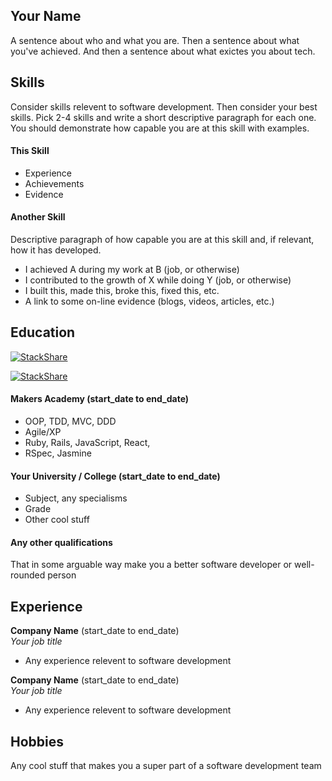 ## Your Name

A sentence about who and what you are. Then a sentence about what you've achieved. And then a sentence about what exictes you about tech.

## Skills

Consider skills relevent to software development. Then consider your best skills. Pick 2-4 skills and write a short descriptive paragraph for each one. You should demonstrate how capable you are at this skill with examples.

#### This Skill

- Experience
- Achievements
- Evidence

#### Another Skill

Descriptive paragraph of how capable you are at this skill and, if relevant, how it has developed.

- I achieved A during my work at B (job, or otherwise)
- I contributed to the growth of X while doing Y (job, or otherwise)
- I built this, made this, broke this, fixed this, etc.
- A link to some on-line evidence (blogs, videos, articles, etc.)

## Education

[![StackShare](https://embed.stackshare.io/stacks/embed/a27196de308fd26fc4716dbcb784e9)](https://embed.stackshare.io/stacks/embed/a27196de308fd26fc4716dbcb784e9)

[![StackShare](http://img.shields.io/badge/tech-stack-0690fa.svg?style=flat)](https://stackshare.io/basselalsayed/worked-with)

#### Makers Academy (start_date to end_date)



- OOP, TDD, MVC, DDD
- Agile/XP
- Ruby, Rails, JavaScript, React, 
- RSpec, Jasmine

#### Your University / College (start_date to end_date)

- Subject, any specialisms
- Grade
- Other cool stuff

#### Any other qualifications

That in some arguable way make you a better software developer or well-rounded person

## Experience

**Company Name** (start_date to end_date)    
*Your job title*  
- Any experience relevent to software development

**Company Name** (start_date to end_date)   
*Your job title*  
- Any experience relevent to software development

## Hobbies

Any cool stuff that makes you a super part of a software development team
